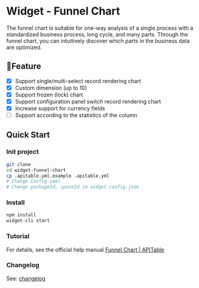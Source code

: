 # Widget - Funnel Chart
The funnel chart is suitable for one-way analysis of a single process with a standardized business process, long cycle, and many parts. Through the funnel chart, you can intuitively discover which parts in the business data are optimized.
## 🌟Feature
- [x] Support single/multi-select record rendering chart
- [x] Custom dimension (up to 10)
- [x] Support frozen (lock) chart
- [x] Support configuration panel switch record rendering chart
- [x] Increase support for currency fields
- [ ] Support according to the statistics of the column

## Quick Start

### Init project

```sh
git clone
cd widget-funnel-chart
cp .apitable.yml.example .apitable.yml
# Change Config.yaml
# Change packageId, spaceId in widget.config.json
```

### Install

```sh
npm install
widget-cli start
```

### Tutorial
For details, see the official help manual 
[Funnel Chart | APITable](https://help.aitable.ai/docs/guide/intro-widget-funnel-chart/)

### Changelog
See: [changelog](changelog.md)
